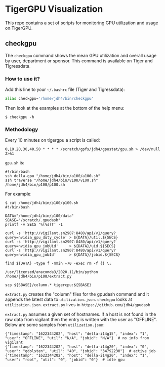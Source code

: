 # TigerGPU Visualization

This repo contains a set of scripts for monitoring GPU utilization and usage on TigerGPU.

## checkgpu

The `checkgpu` command shows the mean GPU utilization and overall usage by user, department or sponsor. This command is available on Tiger and Tigressdata.

### How to use it?

Add this line to your `~/.bashrc` file (Tiger and Tigressdata):

```bash
alias checkgpu='/home/jdh4/bin/checkgpu'
```

Then look at the examples at the bottom of the help menu:

```
$ checkgpu -h
```

### Methodology

Every 10 minutes on tigergpu a script is called:

```
0,10,20,30,40,50 * * * * /scratch/gpfs/jdh4/gpustat/gpu.sh > /dev/null 2>&1
```

`gpu.sh` is:

```
#!/bin/bash
ssh della-gpu "/home/jdh4/bin/a100/a100.sh"
ssh traverse "/home/jdh4/bin/v100/v100.sh"
/home/jdh4/bin/p100/p100.sh
```

For example:

```
$ cat /home/jdh4/bin/p100/p100.sh
#!/bin/bash

DATA="/home/jdh4/bin/p100/data"
SBASE="/scratch/.gpudash"
printf -v SECS '%(%s)T' -1

curl -s 'http://vigilant.sn2907:8480/api/v1/query?query=nvidia_gpu_duty_cycle' > ${DATA}/util.${SECS}
curl -s 'http://vigilant.sn2907:8480/api/v1/query?query=nvidia_gpu_jobUid'     > ${DATA}/uid.${SECS}
curl -s 'http://vigilant.sn2907:8480/api/v1/query?query=nvidia_gpu_jobId'      > ${DATA}/jobid.${SECS}

find ${DATA} -type f -mmin +70 -exec rm -f {} \;

/usr/licensed/anaconda3/2020.11/bin/python /home/jdh4/bin/p100/extract.py

scp ${SBASE}/column.* tigercpu:${SBASE}
```

`extract.py` creates the "column" files for the gpudash command and it appends the latest data to `utilization.json`. `checkgpu` looks at `utilization.json`. `extract.py` lives in `https://github.com/jdh4/gpudash`

`extract.py` assumes a given set of hostnames. If a host is not found in the raw data from vigilant then the entry is written with the user as "OFFLINE". Below are some samples from `utilization.json`:

```
{"timestamp": "1622344202", "host": "della-i14g15", "index": "1", "user": "OFFLINE", "util": "N/A", "jobid": "N/A"}  # no info from vigilant
{"timestamp": "1622344202", "host": "della-i14g20", "index": "0", "user": "gdolsten", "util": "40", "jobid": "34792230"}  # active job
{"timestamp": "1622344202", "host": "della-i14g20", "index": "1", "user": "root", "util": "0", "jobid": "0"}  # idle gpu
```
